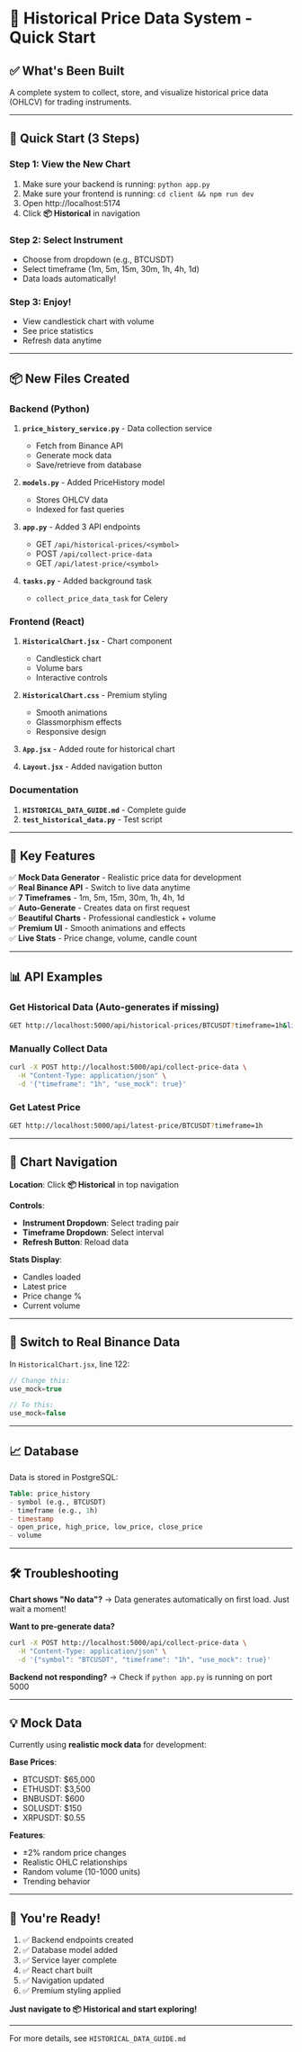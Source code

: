 # 🎉 Historical Price Data System - Quick Start

## ✅ What's Been Built

A complete system to collect, store, and visualize historical price data (OHLCV) for trading instruments.

---

## 🚀 Quick Start (3 Steps)

### Step 1: View the New Chart
1. Make sure your backend is running: `python app.py`
2. Make sure your frontend is running: `cd client && npm run dev`
3. Open http://localhost:5174
4. Click **📦 Historical** in navigation

### Step 2: Select Instrument
- Choose from dropdown (e.g., BTCUSDT)
- Select timeframe (1m, 5m, 15m, 30m, 1h, 4h, 1d)
- Data loads automatically!

### Step 3: Enjoy!
- View candlestick chart with volume
- See price statistics
- Refresh data anytime

---

## 📦 New Files Created

### Backend (Python)
1. **`price_history_service.py`** - Data collection service
   - Fetch from Binance API
   - Generate mock data
   - Save/retrieve from database

2. **`models.py`** - Added PriceHistory model
   - Stores OHLCV data
   - Indexed for fast queries

3. **`app.py`** - Added 3 API endpoints
   - GET `/api/historical-prices/<symbol>`
   - POST `/api/collect-price-data`
   - GET `/api/latest-price/<symbol>`

4. **`tasks.py`** - Added background task
   - `collect_price_data_task` for Celery

### Frontend (React)
1. **`HistoricalChart.jsx`** - Chart component
   - Candlestick chart
   - Volume bars
   - Interactive controls

2. **`HistoricalChart.css`** - Premium styling
   - Smooth animations
   - Glassmorphism effects
   - Responsive design

3. **`App.jsx`** - Added route for historical chart

4. **`Layout.jsx`** - Added navigation button

### Documentation
1. **`HISTORICAL_DATA_GUIDE.md`** - Complete guide
2. **`test_historical_data.py`** - Test script

---

## 🎯 Key Features

✅ **Mock Data Generator** - Realistic price data for development  
✅ **Real Binance API** - Switch to live data anytime  
✅ **7 Timeframes** - 1m, 5m, 15m, 30m, 1h, 4h, 1d  
✅ **Auto-Generate** - Creates data on first request  
✅ **Beautiful Charts** - Professional candlestick + volume  
✅ **Premium UI** - Smooth animations and effects  
✅ **Live Stats** - Price change, volume, candle count  

---

## 📊 API Examples

### Get Historical Data (Auto-generates if missing)
```bash
GET http://localhost:5000/api/historical-prices/BTCUSDT?timeframe=1h&limit=500&use_mock=true
```

### Manually Collect Data
```bash
curl -X POST http://localhost:5000/api/collect-price-data \
  -H "Content-Type: application/json" \
  -d '{"timeframe": "1h", "use_mock": true}'
```

### Get Latest Price
```bash
GET http://localhost:5000/api/latest-price/BTCUSDT?timeframe=1h
```

---

## 🎨 Chart Navigation

**Location**: Click **📦 Historical** in top navigation

**Controls**:
- **Instrument Dropdown**: Select trading pair
- **Timeframe Dropdown**: Select interval
- **Refresh Button**: Reload data

**Stats Display**:
- Candles loaded
- Latest price
- Price change %
- Current volume

---

## 🔧 Switch to Real Binance Data

In `HistoricalChart.jsx`, line 122:
```javascript
// Change this:
use_mock=true

// To this:
use_mock=false
```

---

## 📈 Database

Data is stored in PostgreSQL:

```sql
Table: price_history
- symbol (e.g., BTCUSDT)
- timeframe (e.g., 1h)
- timestamp
- open_price, high_price, low_price, close_price
- volume
```

---

## 🛠️ Troubleshooting

**Chart shows "No data"?**
→ Data generates automatically on first load. Just wait a moment!

**Want to pre-generate data?**
```bash
curl -X POST http://localhost:5000/api/collect-price-data \
  -H "Content-Type: application/json" \
  -d '{"symbol": "BTCUSDT", "timeframe": "1h", "use_mock": true}'
```

**Backend not responding?**
→ Check if `python app.py` is running on port 5000

---

## 💡 Mock Data

Currently using **realistic mock data** for development:

**Base Prices**:
- BTCUSDT: $65,000
- ETHUSDT: $3,500
- BNBUSDT: $600
- SOLUSDT: $150
- XRPUSDT: $0.55

**Features**:
- ±2% random price changes
- Realistic OHLC relationships
- Random volume (10-1000 units)
- Trending behavior

---

## 🎉 You're Ready!

1. ✅ Backend endpoints created
2. ✅ Database model added
3. ✅ Service layer complete
4. ✅ React chart built
5. ✅ Navigation updated
6. ✅ Premium styling applied

**Just navigate to 📦 Historical and start exploring!**

---

For more details, see `HISTORICAL_DATA_GUIDE.md`
